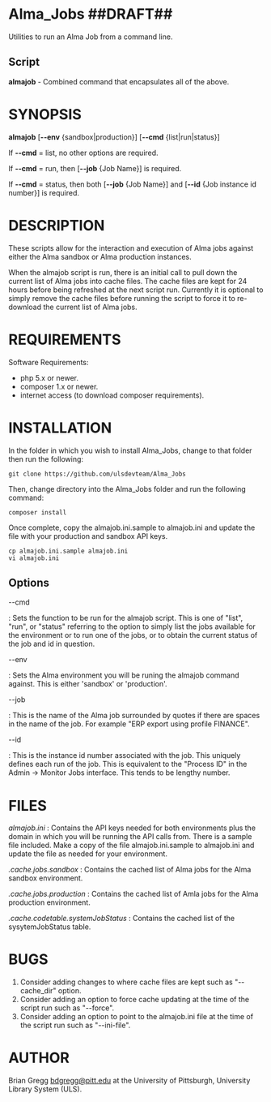 # Alma_Jobs  ##DRAFT##

Utilities to run an Alma Job from a command line.

## Script

**almajob** - Combined command that encapsulates all of the above.

SYNOPSIS
========

**almajob** \[**--env** {sandbox|production}\] \[**--cmd** {list|run|status}\] 

If **--cmd** = list, no other options are required.

If **--cmd** = run, then \[**--job** {Job Name}\] is required.

If **--cmd** = status, then both \[**--job** {Job Name}\] and \[**--id** {Job instance id number}\] is required.


DESCRIPTION
===========

These scripts allow for the interaction and execution of Alma jobs against either the Alma sandbox or Alma production instances.  

When the almajob script is run, there is an initial call to pull down the current list of Alma jobs into cache files.  The cache files are kept for 24 hours before being refreshed at the next script run.  Currently it is optional to simply remove the cache files before running the script to force it to re-download the current list of Alma jobs.  


REQUIREMENTS
============
Software Requirements:
- php 5.x or newer.
- composer 1.x or newer.
- internet access (to download composer requirements).


INSTALLATION
============
In the folder in which you wish to install Alma_Jobs, change to that folder then run the following:
```shell
git clone https://github.com/ulsdevteam/Alma_Jobs
```

Then, change directory into the Alma_Jobs folder and run the following command:
```shell
composer install
```

Once complete, copy the almajob.ini.sample to almajob.ini and update the file with your production and sandbox API keys.
```shell
cp almajob.ini.sample almajob.ini
vi almajob.ini
```



Options
-------

--cmd

:  Sets the function to be run for the almajob script.  This is one of "list", "run", or "status" referring to the option to simply list the jobs available for the environment or to run one of the jobs, or to obtain the current status of the job and id in question.

--env

:  Sets the Alma environment you will be runing the almajob command against.  This is either 'sandbox' or 'production'.

--job

:  This is the name of the Alma job surrounded by quotes if there are spaces in the name of the job.  For example "ERP export using profile FINANCE".

--id

:  This is the instance id number associated with the job.  This uniquely defines each run of the job.  This is equivalent to the "Process ID" in the Admin -> Monitor Jobs interface.  This tends to be lengthy number.


FILES
=====
*almajob.ini*
:  Contains the API keys needed for both environments plus the domain in which you will be running the API calls from.  There is a sample file included.  Make a copy of the file almajob.ini.sample to almajob.ini and update the file as needed for your environment.

*.cache.jobs.sandbox*
:  Contains the cached list of Alma jobs for the Alma sandbox environment.

*.cache.jobs.production*
:  Contains the cached list of Amla jobs for the Alma production environment.

*.cache.codetable.systemJobStatus*
:  Contains the cached list of the sysytemJobStatus table.


BUGS
====

1. Consider adding changes to where cache files are kept such as "--cache_dir" option.
2. Consider adding an option to force cache updating at the time of the script run such as "--force".
3. Consider adding an option to point to the almajob.ini file at the time of the script run such as "--ini-file".


AUTHOR
======
Brian Gregg <bdgregg@pitt.edu> at the University of Pittsburgh, University Library System (ULS).




